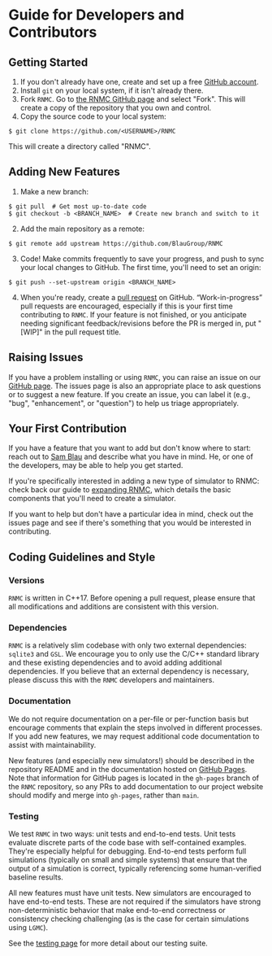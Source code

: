 # Guide for Developers and Contributors

## Getting Started

1. If you don't already have one, create and set up a free [GitHub account](https://github.com).
2. Install `git` on your local system, if it isn't already there.
3. Fork `RNMC`. Go to [the RNMC GitHub page](https://github.com/BlauGroup/RNMC) and select "Fork". This will create a copy of the repository that you own and control.
4. Copy the source code to your local system:

```
$ git clone https://github.com/<USERNAME>/RNMC
```

This will create a directory called "RNMC".

## Adding New Features

1. Make a new branch:

```
$ git pull  # Get most up-to-date code
$ git checkout -b <BRANCH_NAME>  # Create new branch and switch to it
```

2. Add the main repository as a remote:

```
$ git remote add upstream https://github.com/BlauGroup/RNMC
```

3. Code! Make commits frequently to save your progress, and push to sync your local changes to GitHub. The first time, you'll need to set an origin:

```
$ git push --set-upstream origin <BRANCH_NAME> 
```

4. When you're ready, create a [pull request](https://github.com/BlauGroup/RNMC/pulls) on GitHub. “Work-in-progress” pull requests are encouraged, especially if this is your first time contributing to `RNMC`. If your feature is not finished, or you anticipate needing significant feedback/revisions before the PR is merged in, put "\[WIP\]" in the pull request title.

## Raising Issues

If you have a problem installing or using `RNMC`, you can raise an issue on our [GitHub page](https://github.com/BlauGroup/RNMC/issues). The issues page is also an appropriate place to ask questions or to suggest a new feature. If you create an issue, you can label it (e.g., "bug", "enhancement", or "question") to help us triage appropriately.

## Your First Contribution

If you have a feature that you want to add but don't know where to start: reach out to [Sam Blau](mailto:smblau@lbl.gov) and describe what you have in mind. He, or one of the developers, may be able to help you get started.

If you're specifically interested in adding a new type of simulator to RNMC: check back our guide to [expanding RNMC](./Expanding.md), which details the basic components that you'll need to create a simulator.

If you want to help but don't have a particular idea in mind, check out the issues page and see if there's something that you would be interested in contributing.

## Coding Guidelines and Style

### Versions

`RNMC` is written in C++17. Before opening a pull request, please ensure that all modifications and additions are consistent with this version.

### Dependencies

`RNMC` is a relatively slim codebase with only two external dependencies: `sqlite3` and `GSL`. We encourage you to only use the C/C++ standard library and these existing dependencies and to avoid adding additional dependencies. If you believe that an external dependency is necessary, please discuss this with the `RNMC` developers and maintainers.

### Documentation

We do not require documentation on a per-file or per-function basis but encourage comments that explain the steps involved in different processes. If you add new features, we may request additional code documentation to assist with maintainability.

New features (and especially new simulators!) should be described in the repository README and in the documentation hosted on [GitHub Pages](https://blaugroup.github.io/RNMC/). Note that information for GitHub pages is located in the `gh-pages` branch of the `RNMC` repository, so any PRs to add documentation to our project website should modify and merge into `gh-pages`, rather than `main`.

### Testing

We test `RNMC` in two ways: unit tests and end-to-end tests. Unit tests evaluate discrete parts of the code base with self-contained examples. They're especially helpful for debugging. End-to-end tests perform full simulations (typically on small and simple systems) that ensure that the output of a simulation is correct, typically referencing some human-verified baseline results.

All new features must have unit tests. New simulators are encouraged to have end-to-end tests. These are not required if the simulators have strong non-deterministic behavior that make end-to-end correctness or consistency checking challenging (as is the case for certain simulations using `LGMC`).

See the [testing page](./Testing.md) for more detail about our testing suite.